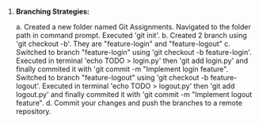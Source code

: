 1. **Branching Strategies:**

   a. Created a new folder named Git Assignments. Navigated to the folder path in command prompt. Executed 'git init'.
   b. Created 2 branch using 'git checkout -b'. They are "feature-login" and "feature-logout"
   c. Switched to branch "feature-login" using 'git checkout -b feature-login'. Executed in terminal 'echo TODO > login.py' then 'git add login.py' and finally commited it with 'git commit -m "Implement login feature". Switched to branch "feature-logout" using 'git checkout -b feature-logout'. Executed in terminal 'echo TODO > logout.py' then      'git add logout.py' and finally commited it with 'git commit -m "Implement logout feature".
   d. Commit your changes and push the branches to a remote repository.
